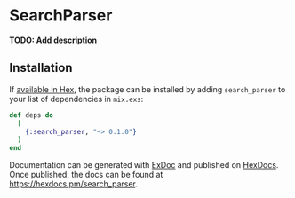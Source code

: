 # SearchParser

**TODO: Add description**

## Installation

If [available in Hex](https://hex.pm/docs/publish), the package can be installed
by adding `search_parser` to your list of dependencies in `mix.exs`:

```elixir
def deps do
  [
    {:search_parser, "~> 0.1.0"}
  ]
end
```

Documentation can be generated with [ExDoc](https://github.com/elixir-lang/ex_doc)
and published on [HexDocs](https://hexdocs.pm). Once published, the docs can
be found at <https://hexdocs.pm/search_parser>.

